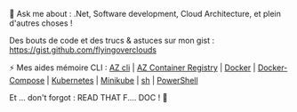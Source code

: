 💬 Ask me about : .Net, Software development, Cloud Architecture, et plein d'autres choses !

Des bouts de code et des trucs & astuces sur mon gist : https://gist.github.com/flyingoverclouds 

⚡ Mes aides mémoire CLI : [AZ cli](https://gist.github.com/flyingoverclouds/519f78f8271148792ccb315f7c57c97d) 
| [AZ Container Registry](https://gist.github.com/flyingoverclouds/25772fc94465bbd276e48d57f705bab2) 
| [Docker](https://gist.github.com/flyingoverclouds/0585d721d434e4d2ba123352c4924123) 
| [Docker-Compose](https://gist.github.com/flyingoverclouds/7655d7529318d39d40702e22420c9d04) 
| [Kubernetes](https://gist.github.com/flyingoverclouds/c272a73e91e2dc8f59e2a28cbf036110) 
| [Minikube](https://gist.github.com/flyingoverclouds/d8caaca74e136d59a8fbbe48bfb7aa88)
| [sh](https://gist.github.com/flyingoverclouds/155829c2b66fac5dc957b11ed35849e2)
| [PowerShell](https://gist.github.com/flyingoverclouds/866448b02bac6ab7139953235210a072)

Et ... don't forgot : READ THAT F.... DOC ! 👋
<!--
**flyingoverclouds/flyingoverclouds** is a ✨ _special_ ✨ repository because its `README.md` (this file) appears on your GitHub profile.

Here are some ideas to get you started:
### Hi there 👋
- 🔭 I’m currently working on ...
- 🌱 I’m currently learning ...
- 👯 I’m looking to collaborate on ...
- 🤔 I’m looking for help with ...
- 💬 Ask me about ...
- 📫 How to reach me: ...
- 😄 Pronouns: ...
- ⚡ Fun fact: ...
-->
